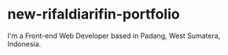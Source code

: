 # new-rifaldiarifin-portfolio

I'm a Front-end Web Developer based in Padang, West Sumatera, Indonesia.